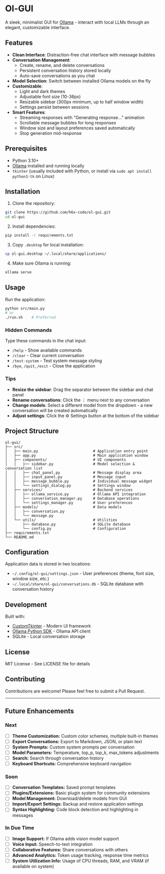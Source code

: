# Ol-GUI

A sleek, minimalist GUI for [Ollama](https://ollama.ai) - interact with local LLMs through an elegant, customizable interface.

## Features

- **Clean Interface**: Distraction-free chat interface with message bubbles
- **Conversation Management**:
  - Create, rename, and delete conversations
  - Persistent conversation history stored locally
  - Auto-save conversations as you chat
- **Model Selection**: Switch between installed Ollama models on the fly
- **Customizable**:
  - Light and dark themes
  - Adjustable font size (10-36px)
  - Resizable sidebar (300px minimum, up to half window width)
  - Settings persist between sessions
- **Smart Features**:
  - Streaming responses with "Generating response..." animation
  - Scrollable message bubbles for long responses
  - Window size and layout preferences saved automatically
  - Stop generation mid-response

## Prerequisites

- Python 3.10+
- [Ollama](https://ollama.ai) installed and running locally
- `tkinter` (usually included with Python, or install via `sudo apt install python3-tk` on Linux)

## Installation

1. Clone the repository:
```bash
git clone https://github.com/h6x-code/ol-gui.git
cd ol-gui
```

2. Install dependencies:
```bash
pip install -r requirements.txt
```

3. Copy `.desktop` for local installation:
```bash
cp ol-gui.desktop ~/.local/share/applications/
```

4. Make sure Ollama is running:
```bash
ollama serve
```

## Usage

Run the application:
```bash
python src/main.py
# or
./run.sh    # Preferred
```

### Hidden Commands

Type these commands in the chat input:

- `/help` - Show available commands
- `/clear` - Clear current conversation
- `/test-system` - Test system message styling
- `/bye`, `/quit`, `/exit` - Close the application

### Tips

- **Resize the sidebar**: Drag the separator between the sidebar and chat panel
- **Rename conversations**: Click the ⋮ menu next to any conversation
- **Change models**: Select a different model from the dropdown - a new conversation will be created automatically
- **Adjust settings**: Click the ⚙ Settings button at the bottom of the sidebar

## Project Structure

```
ol-gui/
├── src/
│   ├── main.py                         # Application entry point
│   ├── app.py                          # Main application window
│   ├── components/                     # UI components
│   │   ├── sidebar.py                  # Model selection & conversation list
│   │   ├── chat_panel.py               # Message display area
│   │   ├── input_panel.py              # Message input
│   │   ├── message_bubble.py           # Individual message widget
│   │   └── settings_dialog.py          # Settings window
│   ├── services/                       # Backend services
│   │   ├── ollama_service.py           # Ollama API integration
│   │   ├── conversation_manager.py     # Database operations
│   │   └── settings_manager.py         # User preferences
│   ├── models/                         # Data models
│   │   ├── conversation.py
│   │   └── message.py
│   └── utils/                          # Utilities
│       ├── database.py                 # SQLite database
│       └── config.py                   # Configuration
├── requirements.txt
└── README.md
```

## Configuration

Application data is stored in two locations:
- `~/.config/ol-gui/settings.json` - User preferences (theme, font size, window size, etc.)
- `~/.local/share/ol-gui/conversations.db` - SQLite database with conversation history

## Development

Built with:
- [CustomTkinter](https://github.com/TomSchimansky/CustomTkinter) - Modern UI framework
- [Ollama Python SDK](https://github.com/ollama/ollama-python) - Ollama API client
- SQLite - Local conversation storage

## License

MIT License - See LICENSE file for details

## Contributing

Contributions are welcome! Please feel free to submit a Pull Request.

---

## Future Enhancements

### Next
- [ ] **Theme Customization:** Custom color schemes, multiple built-in themes
- [ ] **Export Conversations:** Export to Markdown, JSON, or plain text
- [ ] **System Prompts:** Custom system prompts per conversation
- [ ] **Model Parameters:** Temperature, top_p, top_k, max_tokens adjustments
- [ ] **Search:** Search through conversation history
- [ ] **Keyboard Shortcuts:** Comprehensive keyboard navigation

### Soon
- [ ] **Conversation Templates:** Saved prompt templates
- [ ] **Plugins/Extensions:** Basic plugin system for community extensions
- [ ] **Model Management:** Download/delete models from GUI
- [ ] **Import/Export Settings:** Backup and restore application settings
- [ ] **Syntax Highlighting:** Code block detection and highlighting in messages

### In Due Time
- [ ] **Image Support:** If Ollama adds vision model support
- [ ] **Voice Input:** Speech-to-text integration
- [ ] **Collaborative Features:** Share conversations with others
- [ ] **Advanced Analytics:** Token usage tracking, response time metrics
- [ ] **System Utilization Info:** Usage of CPU threads, RAM, and VRAM (if available on system)
